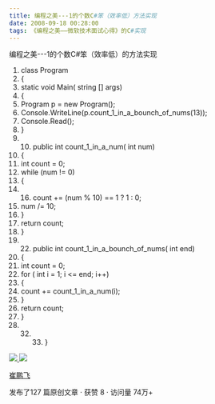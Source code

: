 ```yaml
---
title: 编程之美---1的个数C#笨（效率低）方法实现
date: 2008-09-18 00:28:00
tags: 《编程之美——微软技术面试心得》的C#实现
---
```

编程之美---1的个数C#笨（效率低）的方法实现

  1. class  Program 
  2. { 
  3. static  void  Main(  string  [] args) 
  4. { 
  5. Program p =  new  Program(); 
  6. Console.WriteLine(p.count_1_in_a_bounch_of_nums(13)); 
  7. Console.Read(); 
  8. } 
  9.   10. public  int  count_1_in_a_num(  int  num) 
  11. { 
  12. int  count = 0; 
  13. while  (num != 0) 
  14. { 
  15.   16. count += (num % 10) == 1 ? 1 : 0; 
  17. num /= 10; 
  18. } 
  19. return  count; 
  20. } 
  21.   22. public  int  count_1_in_a_bounch_of_nums(  int  end) 
  23. { 
  24. int  count = 0; 
  25. for  (  int  i = 1; i <= end; i++) 
  26. { 
  27. count += count_1_in_a_num(i); 
  28. } 
  29. return  count; 
  30. } 
  31.   32.   33. } 



[ ![](https://profile.csdnimg.cn/5/2/5/3_cuipengfei1)
![](https://g.csdnimg.cn/static/user-reg-year/1x/11.png)
](https://blog.csdn.net/cuipengfei1)

[ 崔鹏飞 ](https://blog.csdn.net/cuipengfei1)

发布了127 篇原创文章  ·  获赞 8  ·  访问量 74万+

